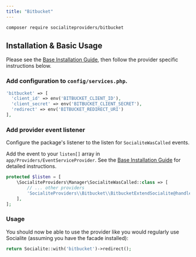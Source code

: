```yaml
---
title: "Bitbucket"
---
```


```bash
composer require socialiteproviders/bitbucket
```

## Installation & Basic Usage

Please see the [Base Installation Guide](https://socialiteproviders.com/usage.html), then follow the provider specific instructions below.

### Add configuration to `config/services.php`.

```php
'bitbucket' => [    
  'client_id' => env('BITBUCKET_CLIENT_ID'),  
  'client_secret' => env('BITBUCKET_CLIENT_SECRET'),  
  'redirect' => env('BITBUCKET_REDIRECT_URI') 
],
```

### Add provider event listener

Configure the package's listener to the listen for `SocialiteWasCalled` events. 

Add the event to your `listen[]` array  in `app/Providers/EventServiceProvider`. See the [Base Installation Guide](https://socialiteproviders.com/usage.html) for detailed instructions.

```php
protected $listen = [
    \SocialiteProviders\Manager\SocialiteWasCalled::class => [
        // ... other providers
        'SocialiteProviders\\Bitbucket\\BitbucketExtendSocialite@handle',
    ],
];
```

### Usage

You should now be able to use the provider like you would regularly use Socialite (assuming you have the facade installed):

```php
return Socialite::with('bitbucket')->redirect();
```

